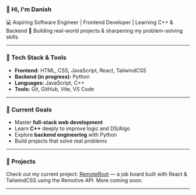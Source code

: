 

### 👋 Hi, I'm Danish

💻 Aspiring Software Engineer | Frontend Developer | Learning C++ & Backend
📍 Building real-world projects & sharpening my problem-solving skills

---

### 🚀 Tech Stack & Tools

* **Frontend:** HTML, CSS, JavaScript, React, TailwindCSS
* **Backend (in progress):** Python
* **Languages:** JavaScript, C++
* **Tools:** Git, GitHub, Vite, VS Code

---

### 🎯 Current Goals

* Master **full-stack web development**
* Learn **C++** deeply to improve logic and DS/Algo
* Explore **backend engineering** with Python
* Build projects that solve real problems
---

### 📌 Projects

Check out my current project: [RemoteRoot](https://github.com/md-danish-lg/remote-root) — a job board built with React & TailwindCSS using the Remotive API.
More coming soon.

---
